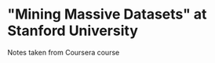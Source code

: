 "Mining Massive Datasets" at Stanford University
================================================
Notes taken from Coursera course
